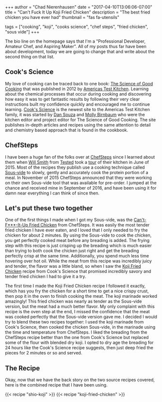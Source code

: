 +++
author = "Chad Nierenhausen"
date = "2017-04-10T13:06:06-07:00"
title = "Can't Fuck It Up Koji Fried Chicken"
description = "The best fried chicken you have ever had"
thumbnail = "fas fa-utensils"

tags = ["cooking", "koji", "cooks science", "chef steps", "fried chicken", "sous vide"]
+++

[ChefSteps]: https://www.chefsteps.com/activities/can-t-f-it-up-fried-chicken
[Will Smith]: http://www.twitter.com/willsmith
[Tested]: http://www.tested.com/
[tour]: https://www.youtube.com/watch?v=hc_SFK1eZh0
[Sous-vide]: https://en.wikipedia.org/wiki/Sous-vide

[Americas Test Kitchen]: https://www.americastestkitchen.com/
[Cook's Science]: http://www.cooksscience.com/recipes/9203-koji-fried-chicken
[The Science of Good Cooking]: https://americastestkitchen.buysub.com/best-sellers/science-of-good-cooking-bks.html
[Dan Souza]: https://twitter.com/testcook
[Molly Birnbaum]: https://twitter.com/mollybirnbaum

[CS Fried Chicken]: https://www.chefsteps.com/activities/can-t-f-it-up-fried-chicken
[Koji Fried Chicken]: http://www.cooksscience.com/recipes/9203-koji-fried-chicken/
[Shio Koji]: http://www.cooksscience.com/recipes/9200-shio-koji/
[Cold Mountain]: http://www.pacificeastwest.com/072546382100.html
[Oil Cleaning]: http://www.seriouseats.com/2016/06/clean-cooking-oil-with-gelatin-technique.html

The bio line on the homepage says that I'm a "Professional Developer, Amateur Chef, and Aspiring Maker". All of my posts thus far have been about development, today we are going to change that and write about the second thing on that list.

## Cook's Science
My love of cooking can be traced back to one book: [The Science of Good Cooking] that was published in 2012 by [Americas Test Kitchen]. Learning about the chemical processes that occur during cooking and discovering how easy it was to get fantastic results by following their very clear instructions built my confidence quickly and encouraged me to continue learning. [Cook's Science] is the newest site to the Americas Test Kitchen family, it was started by [Dan Souza] and [Molly Birnbaum] who were the kitchen editor and project editor for The Science of Good Cooking. The site publishes in-depth articles and recipes using the same attention to detail and chemistry based approach that is found in the cookbook.

## ChefSteps
I have been a huge fan of the folks over at [ChefSteps] since I learned about them when [Will Smith] from [Tested] took a [tour] of their kitchen in June of 2015. Most of the recipes they publish use a cooking technique called [Sous-vide] to slowly, gently and accurately cook the protein portion of a meal. In November of 2015 ChefSteps announced that they were working on their own Sous-vide tool that was available for pre-order. I jumped at the chance and received mine in September of 2016, and have been using it for damn near everything I can think of since then.

## Let's put these two together
One of the first things I made when I got my Sous-vide, was the [Can't-F***-It-Up Fried Chicken][CS Fried Chicken] from ChefSteps. It was easily the most tender fried chicken I have ever eaten, and I loved that I only needed to fry the chicken for about 2 minutes. By using the Sous-vide to cook the chicken, you get perfectly cooked meat before any breading is added. The frying step with this recipe is just crisping up the breading which is much easier than trying to both cook the chicken just right and get the breading perfectly crisp at the same time. Additionally, you spend much less time hovering over hot oil. While the meat from this recipe was incredibly juicy and tender, the flavor was a little bland, so when I saw the [Koji Fried Chicken] recipe from Cook's Science that promised incredibly savory and tender fried chicken I had to give it a try.

The first time I made the Koji Fried Chicken recipe I followed it exactly, which has you fry the chicken for a short time to get a nice crispy crust, then pop it in the oven to finish cooking the meat. The koji marinade worked amazingly! This fried chicken was nearly as tender as the Sous-vide version, but the meat had a much better flavor. My only complaint with this recipe is the oven step at the end, I missed the confidence that the meat was cooked perfectly that the Sous-vide version gave me. I decided I would try to blend these two recipes together: I used the koji marinade from Cook's Science, then cooked the chicken Sous-vide, in the marinade using the time and temperature from ChefSteps. I liked the breading from the ChefSteps recipe better than the one from Cook's Science but replaced some of the flour with blended dry koji. I opted to dry age the breading for 24 hours like the Cook's Science recipe suggests, then just deep fried the pieces for 2 minutes or so and served.

## The Recipe
Okay, now that we have the back story on the two source recipes covered, here is the combined recipe that I have been using.

{{< recipe  "shio-koji" >}}
{{< recipe  "koji-fried-chicken" >}}
